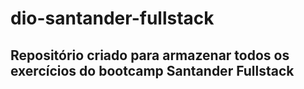 # dio-santander-fullstack

## Repositório criado para armazenar todos os exercícios do bootcamp Santander Fullstack
